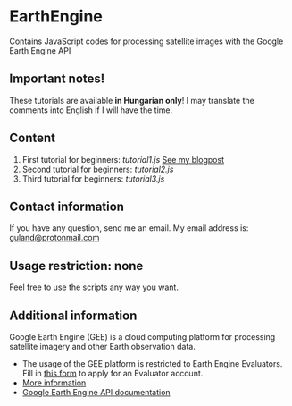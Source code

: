 # EarthEngine
Contains JavaScript codes for processing satellite images with the Google Earth Engine API

## Important notes!
These tutorials are available **in Hungarian only**! I may translate the comments into English if I will have the time.

## Content

1. First tutorial for beginners: *tutorial1.js* [See my blogpost](http://www.newgeographer.com/tudomany/2017/08/07/google_earth_engine_01.html)
2. Second tutorial for beginners: *tutorial2.js*
3. Third tutorial for beginners: *tutorial3.js*

## Contact information

If you have any question, send me an email. My email address is: guland@protonmail.com

## Usage restriction: none

Feel free to use the scripts any way you want.

## Additional information

Google Earth Engine (GEE) is a cloud computing platform for processing satellite imagery and other Earth observation data.
* The usage of the GEE platform is restricted to Earth Engine Evaluators. Fill in [this form](https://signup.earthengine.google.com/) to apply for an Evaluator account.
* [More information](https://earthengine.google.com/)
* [Google Earth Engine API documentation](https://developers.google.com/earth-engine/)


